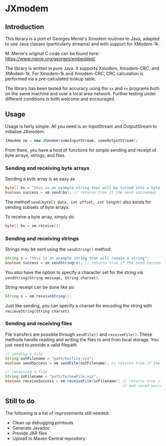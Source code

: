 # JXmodem

## Introduction

This library is a port of Georges Menie's Xmodem routines to Java, adapted to use Java classes (particularly streams) and with support for XModem-1k.

M. Menie's original C code can be found here: https://www.menie.org/georges/embedded/

The library is written in pure Java. It supports Xmodem, Xmodem-CRC, and XModem-1k. For Xmodem-1k and Xmodem-CRC, CRC calculation is performed via a pre-calculated lookup table.

The library has been tested for accuracy using the `sx` and `rx` programs both on the same machine and over a local area network. Further testing under different conditions is both welcome and encouraged.

## Usage

Usage is fairly simple. All you need is an InputStream and OutputStream to initialize JXmodem:

```Java
JXmodem xm = new JXmodem(someInputStream, someOutputStream);
```

From there, you have a host of functions for simple sending and receipt of byte arrays, strings, and files.

### Sending and receiving byte arrays

Sending a byte array is as easy as

```Java
byte[] bs = "this is an example string that will be turned into a byte array".getBytes();
boolean success = xm.send(bs); // returns true if the send succeeded
```

The method `send(byte[] data, int offset, int length)` also exists for sending subsets of byte arrays.

To receive a byte array, simply do

```Java
byte[] bs = xm.receive();
```

### Sending and receiving strings

Strings may be sent using the `sendString()` method:

```Java
String s = "this is an example string that will remain a string";
boolean success = xm.sendString(s); // returns true if the send succeeded
```

You also have the option to specify a character set for the string via `sendString(String message, String charset)`.

String receipt can be done like so:

```Java
String s = xm.receiveString();
```

Just like sending, you can specify a charset for encoding the string with `recieveString(String charset)`.

### Sending and receiving files

File transfers are possible through `sendFile()` and `receiveFile()`. These methods handle reading and writing the files to and from local storage. You just need to provide a valid filepath.

```Java
// sending a file
String outFilename = "path/to/file.xyz";
boolean sendSuccess = xm.sendFile(outFilename); // returns true if the send succeeded

// receiving a file
String inFilename = "path/to/newFile.xyz";
boolean receiveSuccess = xm.receiveFile(inFilename); // returns true if the file was received 
                                                     // and saved successfully
```

## Still to do

The following is a list of improvements still needed:

* Clean up debugging printouts
* Generate Javadoc
* Provide JAR files
* Upload to Maven Central repository
